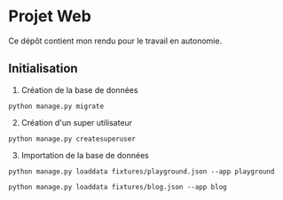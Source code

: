 # Projet Web

Ce dépôt contient mon rendu pour le travail en autonomie.

## Initialisation

 1. Création de la base de données

`python manage.py migrate`

 2. Création d'un super utilisateur

`python manage.py createsuperuser`

 3. Importation de la base de données

`python manage.py loaddata fixtures/playground.json --app playground`

`python manage.py loaddata fixtures/blog.json --app blog`
